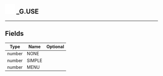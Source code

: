 ## <img src="../../.gitbook/assets/base.png" width="32" height="32" /> _G.USE


-----------------
## Fields

| Type   | Name | Optional |
| ------ | ---- | -------: |
| number | NONE |  |
| number | SIMPLE |  |
| number | MENU |  |
